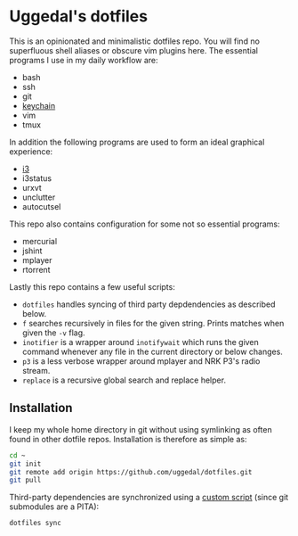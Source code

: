 Uggedal's dotfiles
==================

This is an opinionated and minimalistic dotfiles repo. You will find no
superfluous shell aliases or obscure vim plugins here. The essential programs
I use in my daily workflow are:

* bash
* ssh
* git
* [keychain][]
* vim
* tmux

In addition the following programs are used to form an ideal graphical
experience:

* [i3][]
* i3status
* urxvt
* unclutter
* autocutsel

This repo also contains configuration for some not so essential programs:

* mercurial
* jshint
* mplayer
* rtorrent

Lastly this repo contains a few useful scripts:

* `dotfiles` handles syncing of third party depdendencies as described
  below.
* `f` searches recursively in files for the given string. Prints matches when
  given the `-v` flag.
* `inotifier` is a wrapper around `inotifywait` which runs the given command
  whenever any file in the current directory or below changes.
* `p3` is a less verbose wrapper around mplayer and NRK P3's radio stream.
* `replace` is a recursive global search and replace helper.

Installation
------------

I keep my whole home directory in git without using symlinking as often
found in other dotfile repos. Installation is therefore as simple as:

```sh
cd ~
git init
git remote add origin https://github.com/uggedal/dotfiles.git
git pull
```

Third-party dependencies are synchronized using a [custom script][dotfiles]
(since git submodules are a PITA):

```sh
dotfiles sync
```

[keychain]: http://www.funtoo.org/Keychain
[i3]: http://i3wm.org/
[dotfiles]: https://github.com/uggedal/dotfiles/tree/master/bin/dotfiles

